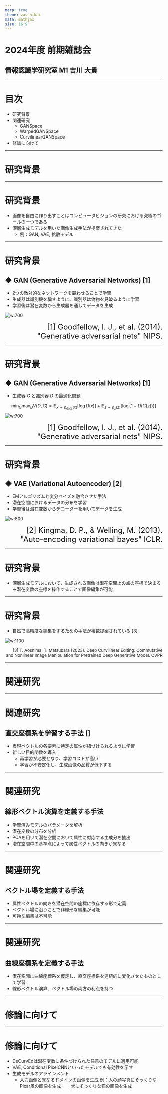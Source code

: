 ```yaml
---
marp: true
theme: zasshikai
math: mathjax
size: 16:9
---
```

<!--
_class: title
-->
# 2024年度 前期雑誌会

## 情報認識学研究室 M1 吉川 大貴

---
<!--
class: slides
footer: 2024/06/11<span style="margin-left:250px;">Deep Learning : Foundations and Concepts 2024</span>
paginate: true
-->
# 目次
- 研究背景
- 関連研究
  - GANSpace
  - WarpedGANSpace
  - CurvilinearGANSpace
- 修論に向けて

---
<!--
_class: eyecatch
--> 
# 研究背景

---
# 研究背景

- 画像を自由に作り出すことはコンピュータビジョンの研究における究極のゴールの一つである
- 深層生成モデルを用いた画像生成手法が提案されてきた。
  - 例：GAN, VAE, 拡散モデル

---
# 研究背景
## ◆ GAN (Generative Adversarial Networks) [1]
- 2つの敵対的なネットワークを競わせることで学習
- 生成器は識別機を騙すように、識別器は偽物を見破るように学習
- 学習後は潜在変数から生成器を通してデータを生成

![w:700](images/GAN.svg)

<div style="text-align: right; font-size: 18pt;">[1] Goodfellow, I. J., et al. (2014). "Generative adversarial nets" NIPS.</div>

---
# 研究背景
## ◆ GAN (Generative Adversarial Networks) [1]
- 生成器 $G$ と識別器 $D$ の最適化問題

$$
\min_G \max_D V(D, G) = \mathbb{E}_{x \sim p_{\text{data}}(x)}[\log D(x)] + \mathbb{E}_{z \sim p_z(z)}[\log(1 - D(G(z)))]
$$
![w:700](images/GAN.svg)

<div style="text-align: right; font-size: 18pt;">[1] Goodfellow, I. J., et al. (2014). "Generative adversarial nets" NIPS.</div>

---
# 研究背景

## ◆ VAE (Variational Autoencoder) [2]
- EMアルゴリズムと変分ベイズを融合させた手法
- 潜在空間におけるデータの分布を学習
- 学習後は潜在変数からデコーダーを用いてデータを生成

![w:800](images/VAE.svg)

<div style="text-align: right; font-size: 18pt;">[2] Kingma, D. P., & Welling, M. (2013). "Auto-encoding variational bayes" ICLR.</div>

---
# 研究背景

- 深層生成モデルにおいて、生成される画像は潜在空間上の点の座標で決まる
→潜在変数の座標を操作することで画像編集が可能

---
# 研究背景
- 自然で高精度な編集をするための手法が複数提案されている [3]

![w:1100](images/1.png)

<div style="text-align: right; font-size: 10pt;">[3] T. Aoshima, T. Matsubara (2023). Deep Curvilinear Editing: Commutative and Nonlinear Image Manipulation for Pretrained Deep Generative Model. CVPR</div>

---
<!--
_class: eyecatch
-->
# 関連研究

---
# 関連研究
## 直交座標系を学習する手法 []
- 表現ベクトルの各要素に特定の属性が紐づけられるように学習
- 新しい目的関数を導入
  - 再学習が必要となり、学習コストが高い
  - 学習が不安定化し、生成画像の品質が低下する

---
# 関連研究
## 線形ベクトル演算を定義する手法
- 学習済みモデルのパラメータを解析
- 潜在変数の分布を分析
- PCAを用いて潜在空間において属性に対応する主成分を抽出
- 潜在空間中の基準点によって属性ベクトルの向きが異なる

---
# 関連研究
## ベクトル場を定義する手法
- 属性ベクトルの向きを潜在空間の座標に依存する形で定義
- ベクトル場に沿うことで非線形な編集が可能
- 可換な編集は不可能

---
# 関連研究
## 曲線座標系を定義する手法
- 潜在空間に曲線座標系を仮定し、直交座標系を連続的に変化させたものとして学習
- 線形ベクトル演算、ベクトル場の両方の利点を持つ


---
<!--
_class: eyecatch
-->
# 修論に向けて

---
# 修論に向けて
- DeCurvEdは潜在変数に条件づけられた任意のモデルに適用可能
- VAE, Conditional PixelCNNといったモデルでも有効性を示す
- 生成モデルのアラインメント
  - 入力画像と異なるドメインの画像を生成
  例：人の顔写真にそっくりなPixar風の画像を生成
  　　犬にそっくりな猫の画像を生成